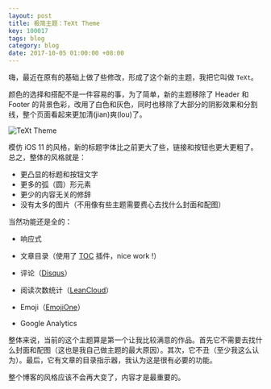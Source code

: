 ```yaml
---
layout: post
title: 极简主题：TeXt Theme
key: 100017
tags: blog
category: blog
date: 2017-10-05 01:00:00 +08:00
---
```


嗨，最近在原有的基础上做了些修改，形成了这个新的主题，我把它叫做 `TeXt`。

颜色的选择和搭配不是一件容易的事，为了简单，新的主题移除了 Header 和 Footer 的背景色彩，改用了白色和灰色，同时也移除了大部分的阴影效果和分割线，整个页面看起来更加清(jian)爽(lou)了。

![TeXt Theme](https://wx2.sinaimg.cn/large/73bd9e13ly1fk6pmmi5gjj21kw10d47c.jpg)

模仿 iOS 11 的风格，新的标题字体比之前更大了些，链接和按钮也更大更粗了。总之，整体的风格就是：

- 更凸显的标题和按钮文字
- 更多的弧（圆）形元素
- 更少的内容无关的修辞
- 没有太多的图片（不用像有些主题需要费心去找什么封面和配图）


<!--more-->

当然功能还是全的：

- 响应式


- 文章目录（使用了 [TOC](http://projects.jga.me/toc/) 插件，nice work !）
- 评论（[Disqus](https://disqus.com/)）
- 阅读次数统计（[LeanCloud](https://leancloud.cn/)）
- Emoji（[EmojiOne](https://www.emojione.com/)）
- Google Analytics

整体来说，当前的这个主题算是第一个让我比较满意的作品。首先它不需要去找什么封面和配图（这也是我自己做主题的最大原因）。其次，它不丑（至少我这么认为）。最后，它有文章的目录指示器，我认为这是很有必要的功能。

整个博客的风格应该不会再大变了，内容才是最重要的。